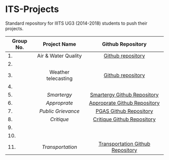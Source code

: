 # ITS-Projects
Standard repository for IIITS UG3 (2014-2018) students to push their projects.

Group No. | Project Name | Github Repository
-------------|:--------------:|:------------------:
1.           |Air & Water Quality|[Github repository](https://github.com/Jagadeesh-Ponduru/its)           
2.           |                   |                   
3.           |Weather telecasting|[Github repository](https://github.com/spyD1803/its)                    
4.           |                   |                   
5.           |*Smartergy*        |[Smartergy Github Repository](https://github.com/ambujtiwari17/smartergy_ITS)                   
6.           |*Approprate*       |[Approprate Github Repository](https://github.com/sachinkumar123/approprate)
7.           |*Public Grievance* |[PGAS Github Repository](https://github.com/SUNILSWARNA-IS201401044/Pyhtonanywhere)                 
8.           |*Critique*         |[Critique Github Repository](https://github.com/chrizandr/ITS_feedback)                   
9.           |                   |
10.          |                   |
11.          |*Transportation*   |[Transportation Github Repository](https://github.com/krishr2d2/ITS_Project)
